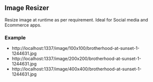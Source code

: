 ## Image Resizer

Resize image at runtime as per requirement.
Ideal for Social media and Ecommerce apps.

### Example
- http://localhost:1337/image/100x100/brotherhood-at-sunset-1-1244631.jpg
- http://localhost:1337/image/200x200/brotherhood-at-sunset-1-1244631.jpg
- http://localhost:1337/image/400x400/brotherhood-at-sunset-1-1244631.jpg